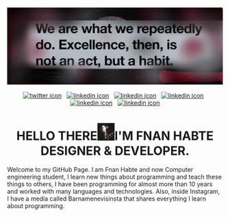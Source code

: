 ![Quote](https://github.com/Fnanhabte/fnanhabte/blob/main/Image.gif)
<div align="center">
 <a href="https://twitter.com/GoodxHope"><img src="https://img.shields.io/badge/Twitter-purple?logo=Twitter&logoColor=white&style=for-the-badge" alt="twitter icon"></a>
   &nbsp <a href="https://www.linkedin.com/in/fnan-habte-8483b0247/"><img src="https://img.shields.io/badge/linkedin-blue?logo=linkedin&logoColor=white&style=for-the-badge" alt="linkedin icon"></a>
    &nbsp <a href="https://www.instagram.com/fnanthegoat/?hl=en"><img src="https://img.shields.io/badge/instagram-orange?logo=instagram&logoColor=white&style=for-the-badge" alt="linkedin icon"></a>
     &nbsp <a href=" https://www.facebook.com/fnan.habte.7"><img src="https://img.shields.io/badge/facebook-skyblue?logo=instagram&logoColor=white&style=for-the-badge" alt="linkedin icon" max-width=></a>
     &nbsp  <a href="https://dribbble.com/yonifnan"><img src="https://img.shields.io/badge/dribbble-pink?logo=instagram&logoColor=white&style=for-the-badge" alt="linkedin icon"></a>
      &nbsp  <a href="https://www.behance.net/fnanhabte"><img src="https://img.shields.io/badge/behance-DARKGOLDENROD?logo=instagram&logoColor=white&style=for-the-badge" alt="linkedin icon"></a>
</div>

<h1 align="center"> HELLO THERE<img src="https://github.com/Fnanhabte/fnanhabte/blob/main/world.gif" alt="gif" width="8%">I'M FNAN HABTE DESIGNER & DEVELOPER.</h1>

<p> Welcome to my GitHub Page. I am Fnan Habte and now Computer engineering student, I learn new things about programming and teach these things to others, I have been programming for almost more than 10 years and worked with many languages and technologies. Also, inside Instagram, I have a media called Barnamenevisinsta that shares everything I learn about programming.</p>

